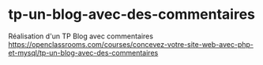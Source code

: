 # tp-un-blog-avec-des-commentaires
Réalisation d'un TP Blog avec commentaires
https://openclassrooms.com/courses/concevez-votre-site-web-avec-php-et-mysql/tp-un-blog-avec-des-commentaires
